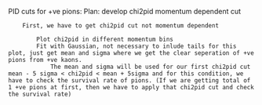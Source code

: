 PID cuts for +ve pions: 
    Plan: develop chi2pid momentum dependent cut 

        First, we have to get chi2pid cut not momentum dependent 

            Plot chi2pid in different momentum bins
            Fit with Gaussian, not necessary to inlude tails for this plot, just get mean and sigma where we get the clear seperation of +ve pions from +ve kaons.
                The mean and sigma will be used for our first chi2pid cut mean - 5 sigma < chi2pid < mean + 5sigma and for this condition, we have to check the survival rate of pions. (If we are getting total of 1 +ve pions at first, then we have to apply that chi2pid cut and check the survival rate)
